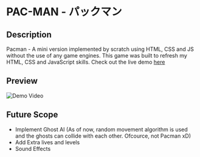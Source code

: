 # PAC-MAN - パックマン

## Description

Pacman - A mini version implemented by scratch using HTML, CSS and JS without the use of any game engines.
This game was built to refresh my HTML, CSS and JavaScript skills. Check out the live demo [here](https://pacman-by-rohithmsr.netlify.app/)

## Preview

![Demo Video](https://user-images.githubusercontent.com/64753877/155069007-cfc4e32d-7c14-4320-9399-2edc91e09e41.gif)


## Future Scope

- Implement Ghost AI (As of now, random movement algorithm is used and the ghosts can collide with each other. Ofcource, not Pacman xD)
- Add Extra lives and levels
- Sound Effects

